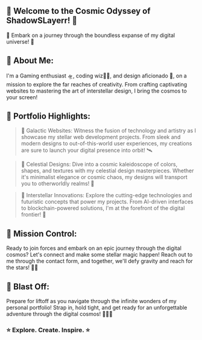 
## 🚀 Welcome to the Cosmic Odyssey of ShadowSLayerr! 🌌

🌟 Embark on a journey through the boundless expanse of my digital universe! 🌟

## 🌠 About Me:

I'm a Gaming enthusiast 🛸, coding wiz🧙‍♂️, and design aficionado 🎨, on a mission to explore the far reaches of creativity. From crafting captivating websites to mastering the art of interstellar design, I bring the cosmos to your screen!

## 🌌 Portfolio Highlights:

> 🌟 Galactic Websites: Witness the fusion of technology and artistry as I showcase my stellar web development projects. From sleek and modern designs to out-of-this-world user experiences, my creations are sure to
     launch your digital presence into orbit! 🛰️

> 🌟 Celestial Designs: Dive into a cosmic kaleidoscope of colors, shapes, and textures with my celestial design masterpieces. Whether it's minimalist elegance or cosmic chaos, my designs will transport you to 
  otherworldly realms! 🎨

> 🌟 Interstellar Innovations: Explore the cutting-edge technologies and futuristic concepts that power my projects. From AI-driven interfaces to blockchain-powered solutions, I'm at the forefront of the digital 
   frontier! 🤖

## 🌠 Mission Control:

Ready to join forces and embark on an epic journey through the digital cosmos? Let's connect and make some stellar magic happen! Reach out to me through the contact form, and together, we'll defy gravity and reach for the stars! 🌟✨

## 🚀 Blast Off:

Prepare for liftoff as you navigate through the infinite wonders of my personal portfolio! Strap in, hold tight, and get ready for an unforgettable adventure through the digital cosmos! 🚀🌟✨

### ⭐️ Explore. Create. Inspire. ⭐️
